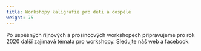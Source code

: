 ```yaml
---
title: Workshopy kaligrafie pro děti a dospělé
weight: 75
---
```

Po úspěšných říjnových a prosincových workshopech připravujeme pro rok 2020 další zajímavá témata pro workshopy. Sledujte náš web a facebook.
